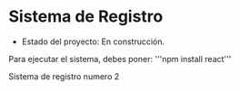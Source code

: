 <h1>Sistema de Registro</h1>

- Estado del proyecto: En construcción.

Para ejecutar el sistema, debes poner:
'''npm install react'''

Sistema de registro numero 2
